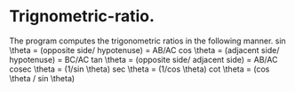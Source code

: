 # Trignometric-ratio.
The program computes the trigonometric ratios in the following manner.  sin \theta = (opposite side/ hypotenuse) = AB/AC cos \theta = (adjacent side/ hypotenuse) = BC/AC tan \theta = (opposite side/ adjacent side) = AB/AC cosec \theta = (1/sin \theta) sec \theta = (1/cos \theta) cot \theta = (cos \theta / sin \theta)
